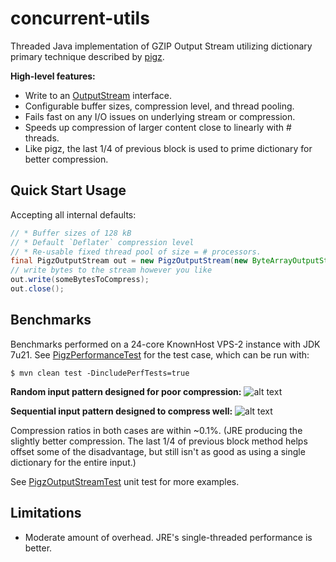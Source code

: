 concurrent-utils
====

Threaded Java implementation of GZIP Output Stream utilizing dictionary primary technique described by [pigz][pigz].

**High-level features:**

* Write to an [OutputStream][outputstream] interface.
* Configurable buffer sizes, compression level, and thread pooling.
* Fails fast on any I/O issues on underlying stream or compression.
* Speeds up compression of larger content close to linearly with # threads.
* Like pigz, the last 1/4 of previous block is used to prime dictionary for better compression.

Quick Start Usage
-----------------

Accepting all internal defaults:

```java
// * Buffer sizes of 128 kB
// * Default `Deflater` compression level
// * Re-usable fixed thread pool of size = # processors.
final PigzOutputStream out = new PigzOutputStream(new ByteArrayOutputStream());
// write bytes to the stream however you like
out.write(someBytesToCompress);
out.close();
```

Benchmarks
----------

Benchmarks performed on a 24-core KnownHost VPS-2 instance with JDK 7u21.
See [PigzPerformanceTest][pigzperformancetest] for the test case, which can be run with:

```
$ mvn clean test -DincludePerfTests=true
```

**Random input pattern designed for poor compression:**
![alt text][random_chart_small]

**Sequential input pattern designed to compress well:**
![alt text][sequential_chart_small]

Compression ratios in both cases are within ~0.1%. (JRE producing the slightly
better compression. The last 1/4 of previous block method helps offset some of
the disadvantage, but still isn't as good as using a single dictionary for the
entire input.)

See [PigzOutputStreamTest][pigzoutputstreamtest] unit test for more examples.

Limitations
-----------

* Moderate amount of overhead. JRE's single-threaded performance is better.

[pigz]: http://zlib.net/pigz/
[outputstream]: http://docs.oracle.com/javase/7/docs/api/java/io/OutputStream.html
[pigzoutputstreamtest]: https://github.com/john-morales/pigz4j/blob/master/src/test/java/com/pigz4j/io/stream/PigzOutputStreamTest.java
[pigzperformancetest]: https://github.com/john-morales/pigz4j/blob/master/src/test/java/com/pigz4j/io/stream/PigzOutputStreamTest.java
[random_chart_small]: https://raw.github.com/john-morales/pigz4j/master/doc/img/20130523_random_1280.png "Random Data Pattern - Compressing 64MB"
[sequential_chart_small]: https://raw.github.com/john-morales/pigz4j/master/doc/img/20130523_sequential_1280.png "Sequential Data Pattern - Compressing 64MB"
